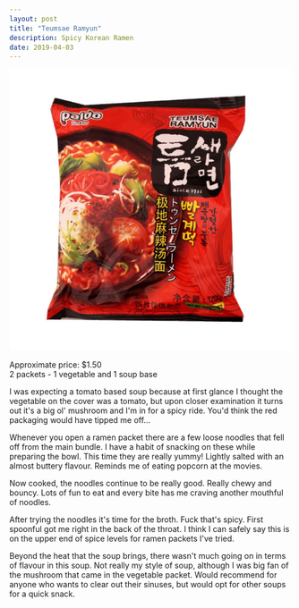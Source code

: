 ```yaml
---
layout: post
title: "Teumsae Ramyun"
description: Spicy Korean Ramen
date: 2019-04-03
---
```


![Teumsae Ramyun](/images/ramen/teumsae-ramyun.jpg)

Approximate price: $1.50  
2 packets - 1 vegetable and 1 soup base

I was expecting a tomato based soup because at first glance I thought the vegetable on the cover was a tomato, but upon closer examination it turns out it's a big ol' mushroom and I'm in for a spicy ride. You'd think the red packaging would have tipped me off...

Whenever you open a ramen packet there are a few loose noodles that fell off from the main bundle. I have a habit of snacking on these while preparing the bowl. This time they are really yummy! Lightly salted with an almost buttery flavour. Reminds me of eating popcorn at the movies.

Now cooked, the noodles continue to be really good. Really chewy and bouncy. Lots of fun to eat and every bite has me craving another mouthful of noodles.

After trying the noodles it's time for the broth. Fuck that's spicy. First spoonful got me right in the back of the throat. I think I can safely say this is on the upper end of spice levels for ramen packets I've tried.

Beyond the heat that the soup brings, there wasn't much going on in terms of flavour in this soup. Not really my style of soup, although I was big fan of the mushroom that came in the vegetable packet. Would recommend for anyone who wants to clear out their sinuses, but would opt for other soups for a quick snack.
